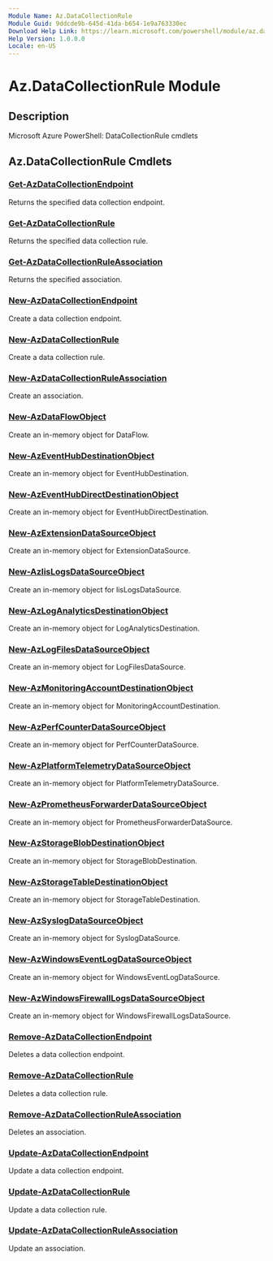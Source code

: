 ```yaml
---
Module Name: Az.DataCollectionRule
Module Guid: 9ddcde9b-645d-41da-b654-1e9a763330ec
Download Help Link: https://learn.microsoft.com/powershell/module/az.datacollectionrule
Help Version: 1.0.0.0
Locale: en-US
---
```


# Az.DataCollectionRule Module
## Description
Microsoft Azure PowerShell: DataCollectionRule cmdlets

## Az.DataCollectionRule Cmdlets
### [Get-AzDataCollectionEndpoint](Get-AzDataCollectionEndpoint.md)
Returns the specified data collection endpoint.

### [Get-AzDataCollectionRule](Get-AzDataCollectionRule.md)
Returns the specified data collection rule.

### [Get-AzDataCollectionRuleAssociation](Get-AzDataCollectionRuleAssociation.md)
Returns the specified association.

### [New-AzDataCollectionEndpoint](New-AzDataCollectionEndpoint.md)
Create a data collection endpoint.

### [New-AzDataCollectionRule](New-AzDataCollectionRule.md)
Create a data collection rule.

### [New-AzDataCollectionRuleAssociation](New-AzDataCollectionRuleAssociation.md)
Create an association.

### [New-AzDataFlowObject](New-AzDataFlowObject.md)
Create an in-memory object for DataFlow.

### [New-AzEventHubDestinationObject](New-AzEventHubDestinationObject.md)
Create an in-memory object for EventHubDestination.

### [New-AzEventHubDirectDestinationObject](New-AzEventHubDirectDestinationObject.md)
Create an in-memory object for EventHubDirectDestination.

### [New-AzExtensionDataSourceObject](New-AzExtensionDataSourceObject.md)
Create an in-memory object for ExtensionDataSource.

### [New-AzIisLogsDataSourceObject](New-AzIisLogsDataSourceObject.md)
Create an in-memory object for IisLogsDataSource.

### [New-AzLogAnalyticsDestinationObject](New-AzLogAnalyticsDestinationObject.md)
Create an in-memory object for LogAnalyticsDestination.

### [New-AzLogFilesDataSourceObject](New-AzLogFilesDataSourceObject.md)
Create an in-memory object for LogFilesDataSource.

### [New-AzMonitoringAccountDestinationObject](New-AzMonitoringAccountDestinationObject.md)
Create an in-memory object for MonitoringAccountDestination.

### [New-AzPerfCounterDataSourceObject](New-AzPerfCounterDataSourceObject.md)
Create an in-memory object for PerfCounterDataSource.

### [New-AzPlatformTelemetryDataSourceObject](New-AzPlatformTelemetryDataSourceObject.md)
Create an in-memory object for PlatformTelemetryDataSource.

### [New-AzPrometheusForwarderDataSourceObject](New-AzPrometheusForwarderDataSourceObject.md)
Create an in-memory object for PrometheusForwarderDataSource.

### [New-AzStorageBlobDestinationObject](New-AzStorageBlobDestinationObject.md)
Create an in-memory object for StorageBlobDestination.

### [New-AzStorageTableDestinationObject](New-AzStorageTableDestinationObject.md)
Create an in-memory object for StorageTableDestination.

### [New-AzSyslogDataSourceObject](New-AzSyslogDataSourceObject.md)
Create an in-memory object for SyslogDataSource.

### [New-AzWindowsEventLogDataSourceObject](New-AzWindowsEventLogDataSourceObject.md)
Create an in-memory object for WindowsEventLogDataSource.

### [New-AzWindowsFirewallLogsDataSourceObject](New-AzWindowsFirewallLogsDataSourceObject.md)
Create an in-memory object for WindowsFirewallLogsDataSource.

### [Remove-AzDataCollectionEndpoint](Remove-AzDataCollectionEndpoint.md)
Deletes a data collection endpoint.

### [Remove-AzDataCollectionRule](Remove-AzDataCollectionRule.md)
Deletes a data collection rule.

### [Remove-AzDataCollectionRuleAssociation](Remove-AzDataCollectionRuleAssociation.md)
Deletes an association.

### [Update-AzDataCollectionEndpoint](Update-AzDataCollectionEndpoint.md)
Update a data collection endpoint.

### [Update-AzDataCollectionRule](Update-AzDataCollectionRule.md)
Update a data collection rule.

### [Update-AzDataCollectionRuleAssociation](Update-AzDataCollectionRuleAssociation.md)
Update an association.

